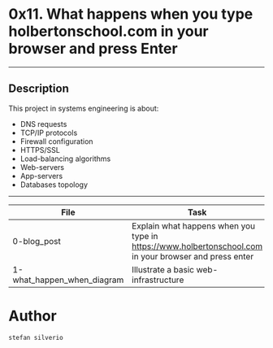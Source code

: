 # 0x11. What happens when you type holbertonschool.com in your browser and press Enter
---
## Description

This project in systems engineering is about:
* DNS requests
* TCP/IP protocols
* Firewall configuration
* HTTPS/SSL
* Load-balancing algorithms
* Web-servers
* App-servers
* Databases topology

---
File|Task
---|---
0-blog_post | Explain what happens when you type in https://www.holbertonschool.com in your browser and press enter
1-what_happen_when_diagram | Illustrate a basic web-infrastructure

# Author
`stefan silverio`